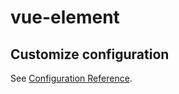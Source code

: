 # vue-element

## Customize configuration

See [Configuration Reference](https://cli.vuejs.org/config/).
